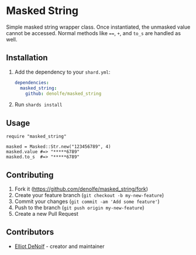# Masked String

Simple masked string wrapper class. Once instantiated, the unmasked value cannot be accessed. Normal methods like `==`, `+`, and `to_s` are handled as well.

## Installation

1. Add the dependency to your `shard.yml`:

   ```yaml
   dependencies:
     masked_string:
       github: denolfe/masked_string
   ```

2. Run `shards install`

## Usage

```crystal
require "masked_string"

masked = Masked::Str.new("123456789", 4)
masked.value #=> "*****6789"
masked.to_s  #=> "*****6789"
```

## Contributing

1. Fork it (<https://github.com/denolfe/masked_string/fork>)
2. Create your feature branch (`git checkout -b my-new-feature`)
3. Commit your changes (`git commit -am 'Add some feature'`)
4. Push to the branch (`git push origin my-new-feature`)
5. Create a new Pull Request

## Contributors

- [Elliot DeNolf](https://github.com/denolfe) - creator and maintainer
